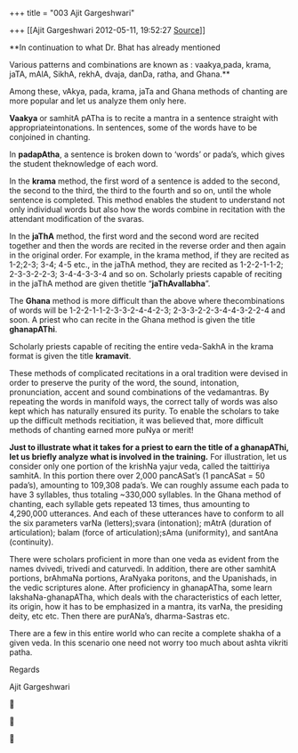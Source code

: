 +++
title = "003 Ajit Gargeshwari"

+++
[[Ajit Gargeshwari	2012-05-11, 19:52:27 [Source](https://groups.google.com/g/samskrita/c/8RBOMhAVqQ0)]]



**In continuation to what Dr. Bhat has already mentioned  
  
Various patterns and combinations are known as : vaakya,pada, krama, jaTA, mAlA, SikhA, rekhA, dvaja, danDa, ratha, and Ghana.**

Among these, vAkya, pada, krama, jaTa and Ghana methods of chanting are more popular and let us analyze them only here.

**Vaakya** or samhitA pATha is to recite a mantra in a sentence straight with appropriateintonations. In sentences, some of the words have to be conjoined in chanting.

In **padapAtha**, a sentence is broken down to ‘words’ or pada’s, which gives the student theknowledge of each word.

In the **krama** method, the first word of a sentence is added to the second, the second to the third, the third to the fourth and so on, until the whole sentence is completed. This method enables the student to understand not only individual words but also how the words combine in recitation with the attendant modification of the svaras.

In the **jaThA** method, the first word and the second word are recited together and then the words are recited in the reverse order and then again in the original order. For example, in the krama method, if they are recited as 1-2;2-3; 3-4; 4-5 etc., in the jaThA method, they are recited as 1-2-2-1-1-2; 2-3-3-2-2-3; 3-4-4-3-3-4 and so on. Scholarly priests capable of reciting in the jaThA method are given thetitle “**jaThAvallabha**”.

The **Ghana** method is more difficult than the above where thecombinations of words will be 1-2-2-1-1-2-3-3-2-4-4-2-3; 2-3-3-2-2-3-4-4-3-2-2-4 and soon. A priest who can recite in the Ghana method is given the title **ghanapAThi**.

Scholarly priests capable of reciting the entire veda-SakhA in the krama format is given the title **kramavit**.

These methods of complicated recitations in a oral tradition were devised in order to preserve the purity of the word, the sound, intonation, pronunciation, accent and sound combinations of the vedamantras. By repeating the words in manifold ways, the correct tally of words was also kept which has naturally ensured its purity. To enable the scholars to take up the difficult methods recitiation, it was believed that, more difficult methods of chanting earned more puNya or merit!

**Just to illustrate what it takes for a priest to earn the title of a ghanapAThi, let us briefly analyze what is involved in the training.** For illustration, let us consider only one portion of the krishNa yajur veda, called the taittiriya samhitA. In this portion there over 2,000 pancASat’s (1 pancASat = 50 pada’s), amounting to 109,308 pada’s. We can roughly assume each pada to have 3 syllables, thus totaling \~330,000 syllables. In the Ghana method of chanting, each syllable gets repeated 13 times, thus amounting to 4,290,000 utterances. And each of these utterances have to conform to all the six parameters varNa (letters);svara (intonation); mAtrA (duration of articulation); balam (force of articulation);sAma (uniformity), and santAna (continuity).

There were scholars proficient in more than one veda as evident from the names dvivedi, trivedi and caturvedi. In addition, there are other samhitA portions, brAhmaNa portions, AraNyaka poritons, and the Upanishads, in the vedic scriptures alone. After proficiency in ghanapATha, some learn lakshaNa-ghanapATha, which deals with the characteristics of each letter, its origin, how it has to be emphasized in a mantra, its varNa, the presiding deity, etc etc. Then there are purANa’s, dharma-Sastras etc.

There are a few in this entire world who can recite a complete shakha of a given veda. In this scenario one need not worry too much about ashta vikriti patha.

Regards

Ajit Gargeshwari  

  
  







